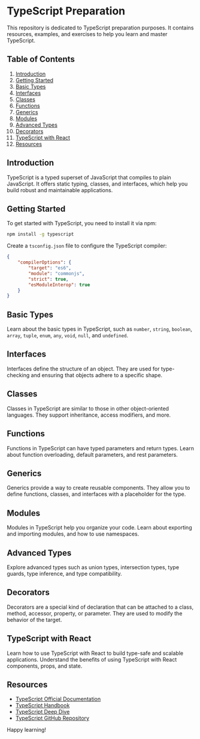 # TypeScript Preparation

This repository is dedicated to TypeScript preparation purposes. It contains resources, examples, and exercises to help you learn and master TypeScript.

## Table of Contents

1. [Introduction](#introduction)
2. [Getting Started](#getting-started)
3. [Basic Types](#basic-types)
4. [Interfaces](#interfaces)
5. [Classes](#classes)
6. [Functions](#functions)
7. [Generics](#generics)
8. [Modules](#modules)
9. [Advanced Types](#advanced-types)
10. [Decorators](#decorators)
11. [TypeScript with React](#typescript-with-react)
12. [Resources](#resources)

## Introduction

TypeScript is a typed superset of JavaScript that compiles to plain JavaScript. It offers static typing, classes, and interfaces, which help you build robust and maintainable applications.

## Getting Started

To get started with TypeScript, you need to install it via npm:

```bash
npm install -g typescript
```

Create a `tsconfig.json` file to configure the TypeScript compiler:

```json
{
    "compilerOptions": {
        "target": "es6",
        "module": "commonjs",
        "strict": true,
        "esModuleInterop": true
    }
}
```

## Basic Types

Learn about the basic types in TypeScript, such as `number`, `string`, `boolean`, `array`, `tuple`, `enum`, `any`, `void`, `null`, and `undefined`.

## Interfaces

Interfaces define the structure of an object. They are used for type-checking and ensuring that objects adhere to a specific shape.

## Classes

Classes in TypeScript are similar to those in other object-oriented languages. They support inheritance, access modifiers, and more.

## Functions

Functions in TypeScript can have typed parameters and return types. Learn about function overloading, default parameters, and rest parameters.

## Generics

Generics provide a way to create reusable components. They allow you to define functions, classes, and interfaces with a placeholder for the type.

## Modules

Modules in TypeScript help you organize your code. Learn about exporting and importing modules, and how to use namespaces.

## Advanced Types

Explore advanced types such as union types, intersection types, type guards, type inference, and type compatibility.

## Decorators

Decorators are a special kind of declaration that can be attached to a class, method, accessor, property, or parameter. They are used to modify the behavior of the target.

## TypeScript with React

Learn how to use TypeScript with React to build type-safe and scalable applications. Understand the benefits of using TypeScript with React components, props, and state.

## Resources

- [TypeScript Official Documentation](https://www.typescriptlang.org/docs/)
- [TypeScript Handbook](https://www.typescriptlang.org/docs/handbook/intro.html)
- [TypeScript Deep Dive](https://basarat.gitbook.io/typescript/)
- [TypeScript GitHub Repository](https://github.com/microsoft/TypeScript)

Happy learning!
